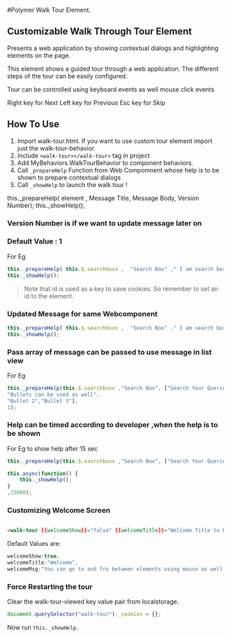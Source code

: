 #Polymer Walk Tour Element.

## Customizable Walk Through Tour Element

Presents a web application by showing contextual dialogs and
highlighting elements on the page.

This element shows a guided tour through a web application. The
different steps of the tour can be easily configured.

Tour can be controlled using keyboard events as well mouse click events

Right key for Next
Left key  for Previous
Esc key for Skip

## How To Use

1. Import walk-tour.html. If you want to use custom tour element import just the walk-tour-behavior.
2. Include `<walk-tour></walk-tour>` tag in project
3. Add MyBehaviors.WalkTourBehavior to component behaviors. 
4. Call `_prepareHelp` Function from Web Compomnent whose help is to be shown to prepare contextual dialogs
5. Call `_showHelp` to launch the walk tour !

this._prepareHelp( element , Message Title, Message Body, Version Number);
this._showHelp();

### Version Number is if we want to update message later on  
### Default Value : 1

For Eg
```js
this._prepareHelp( this.$.searchboxx ,  "Search Box" ," I am search box",1);
this._showHelp();
```
> Note that id is used as a key to save cookies. So remember to set an id to the element.

### Updated Message for same Webcomponent

```js
this._prepareHelp( this.$.searchboxx ,  "Search Box" ," I am search box with changed message",2);
this._showHelp();
```
### Pass array of message can be passed to use message in list view

For Eg

```js
this._prepareHelp(this.$.searchboxx ,"Search Box", ["Search Your Queries Here Powered By Google!",
"Bullets can be used as well",
"Bullet 2","Bullet 3"],
1);
```

### Help can be timed according to developer ,when the help is to be shown

For Eg to show help after 15 sec 

```js
this._prepareHelp(this.$.searchboxx ,"Search Box", ["Search Your Queries Here Powered By Google!","Bullets can be used as well","Bullet 2","Bullet 3"],1);

this.async(function() {
	this._showHelp();
}
,15000);

```

### Customizing Welcome Screen

```html

<walk-tour {{welcomeShow}}="false" {{welcomeTitle}}="Welcome Title to be shown" {{welcomeMsg}}=="Welcome Message to be shown" ></walk-tour> 

```
Default Values are:
```js
welcomeShow:true,
welcomeTitle:"Welcome",
welcomeMsg:"You can go to and fro between elements using mouse as well as keyboard (left, right keys and esc key to exit). Click on screen to move to next"
```
### Force Restarting the tour

Clear the walk-tour-viewed key value pair from localstorage.

```js
document.querySelector("walk-tour")._cookies = {};
```

Now run `this._showHelp`.
